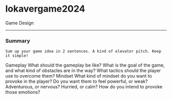 # lokavergame2024

Game Design
________________________________________
<h3>Summary</h3>

	Sum up your game idea in 2 sentences. A kind of elevator pitch. Keep it simple!
 
Gameplay
	What should the gameplay be like? What is the goal of the game, and what kind of obstacles are in the way? What tactics should the player use to overcome them?
Mindset
	What kind of mindset do you want to provoke in the player? Do you want them to feel powerful, or weak? Adventurous, or nervous? Hurried, or calm? How do you intend to provoke those emotions?
